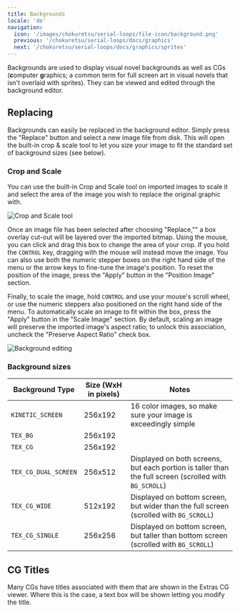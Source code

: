 ```yaml
---
title: Backgrounds
locale: 'de'
navigation:
  icon: '/images/chokuretsu/serial-loops/file-icon/background.png'
  previous: '/chokuretsu/serial-loops/docs/graphics'
  next: '/chokuretsu/serial-loops/docs/graphics/sprites'
---
```


Backgrounds are used to display visual novel backgrounds as well as CGs (**c**omputer **g**raphics; a common term for full screen art in visual novels
that isn't overlaid with sprites). They can be viewed and edited through the background editor.

## Replacing
Backgrounds can easily be replaced in the background editor. Simply press the "Replace" button and select a new image file from disk. This will open the built-in crop & scale  tool to let you size your image to fit the standard set of background sizes (see below).

### Crop and Scale
You can use the built-in Crop and Scale tool on imported images to scale it and select the area of the image you wish to replace the original graphic with.

![Crop and Scale tool](/images/chokuretsu/serial-loops/crop-and-scale.png)

Once an image file has been selected after choosing "Replace,"" a box overlay cut-out will be layered over the imported bitmap. Using the mouse, you can click and drag this box to change the area of your crop. If you hold the `CONTROL` key, dragging with the mouse will instead move the image. You can also use both the numeric stepper boxes on the right hand side of the menu or the arrow keys to fine-tune the image's position. To reset the position of the image, press the "Apply" button in the "Position Image" section.

Finally, to scale the image, hold `CONTROL` and use your mouse's scroll wheel, or use the numeric steppers also positioned on the right hand side of the menu. To automatically scale an image to fit within the box, press the "Apply" button in the "Scale Image" section. By default, scaling an image will preserve the imported image's aspect ratio; to unlock this association, uncheck the "Preserve Aspect Ratio" check box.

![Background editing](/images/chokuretsu/serial-loops/background-editing.png)

### Background sizes
| Background Type      | Size (WxH in pixels) | Notes                                                                                                  |
|----------------------|----------------------|--------------------------------------------------------------------------------------------------------|
| `KINETIC_SCREEN`     | 256x192              | 16 color images, so make sure your image is exceedingly simple                                         |
| `TEX_BG`             | 256x192              |                                                                                                        |
| `TEX_CG`             | 256x192              |                                                                                                        |
| `TEX_CG_DUAL_SCREEN` | 256x512              | Displayed on both screens, but each portion is taller than the full screen (scrolled with `BG_SCROLL`) |
| `TEX_CG_WIDE`        | 512x192              | Displayed on bottom screen, but wider than the full screen (scrolled with `BG_SCROLL`)                   |
| `TEX_CG_SINGLE`      | 256x256              | Displayed on bottom screen, but taller than bottom screen (scrolled with `BG_SCROLL`)                  |

## CG Titles
Many CGs have titles associated with them that are shown in the Extras CG viewer. Where this is the case, a text box will be shown letting you modify the title.